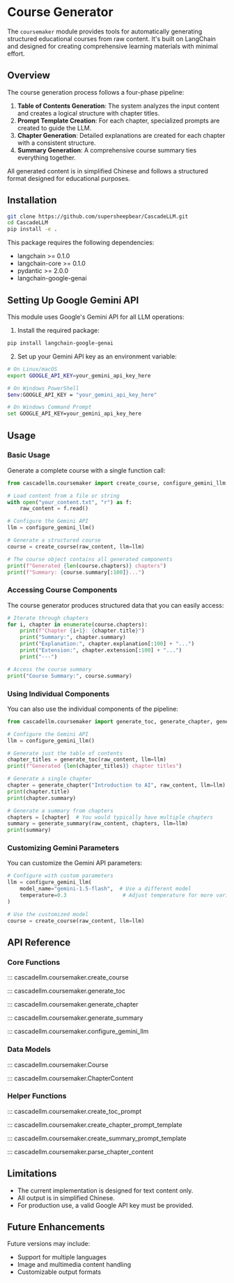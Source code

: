 # Course Generator

The `coursemaker` module provides tools for automatically generating structured educational courses from raw content. It's built on LangChain and designed for creating comprehensive learning materials with minimal effort.

## Overview

The course generation process follows a four-phase pipeline:

1. **Table of Contents Generation**: The system analyzes the input content and creates a logical structure with chapter titles.
2. **Prompt Template Creation**: For each chapter, specialized prompts are created to guide the LLM.
3. **Chapter Generation**: Detailed explanations are created for each chapter with a consistent structure.
4. **Summary Generation**: A comprehensive course summary ties everything together.

All generated content is in simplified Chinese and follows a structured format designed for educational purposes.

## Installation

```bash
git clone https://github.com/supersheepbear/CascadeLLM.git
cd CascadeLLM
pip install -e .
```

This package requires the following dependencies:
- langchain >= 0.1.0
- langchain-core >= 0.1.0
- pydantic >= 2.0.0
- langchain-google-genai

## Setting Up Google Gemini API

This module uses Google's Gemini API for all LLM operations:

1. Install the required package:

```bash
pip install langchain-google-genai
```

2. Set up your Gemini API key as an environment variable:

```bash
# On Linux/macOS
export GOOGLE_API_KEY=your_gemini_api_key_here

# On Windows PowerShell
$env:GOOGLE_API_KEY = "your_gemini_api_key_here"

# On Windows Command Prompt
set GOOGLE_API_KEY=your_gemini_api_key_here
```

## Usage

### Basic Usage

Generate a complete course with a single function call:

```python
from cascadellm.coursemaker import create_course, configure_gemini_llm

# Load content from a file or string
with open("your_content.txt", "r") as f:
    raw_content = f.read()

# Configure the Gemini API
llm = configure_gemini_llm()

# Generate a structured course
course = create_course(raw_content, llm=llm)

# The course object contains all generated components
print(f"Generated {len(course.chapters)} chapters")
print(f"Summary: {course.summary[:100]}...")
```

### Accessing Course Components

The course generator produces structured data that you can easily access:

```python
# Iterate through chapters
for i, chapter in enumerate(course.chapters):
    print(f"Chapter {i+1}: {chapter.title}")
    print("Summary:", chapter.summary)
    print("Explanation:", chapter.explanation[:100] + "...")
    print("Extension:", chapter.extension[:100] + "...")
    print("---")

# Access the course summary
print("Course Summary:", course.summary)
```

### Using Individual Components

You can also use the individual components of the pipeline:

```python
from cascadellm.coursemaker import generate_toc, generate_chapter, generate_summary, configure_gemini_llm

# Configure the Gemini API
llm = configure_gemini_llm()

# Generate just the table of contents
chapter_titles = generate_toc(raw_content, llm=llm)
print(f"Generated {len(chapter_titles)} chapter titles")

# Generate a single chapter
chapter = generate_chapter("Introduction to AI", raw_content, llm=llm)
print(chapter.title)
print(chapter.summary)

# Generate a summary from chapters
chapters = [chapter]  # You would typically have multiple chapters
summary = generate_summary(raw_content, chapters, llm=llm)
print(summary)
```

### Customizing Gemini Parameters

You can customize the Gemini API parameters:

```python
# Configure with custom parameters
llm = configure_gemini_llm(
    model_name="gemini-1.5-flash",  # Use a different model
    temperature=0.3                  # Adjust temperature for more varied outputs
)

# Use the customized model
course = create_course(raw_content, llm=llm)
```

## API Reference

### Core Functions

::: cascadellm.coursemaker.create_course

::: cascadellm.coursemaker.generate_toc

::: cascadellm.coursemaker.generate_chapter

::: cascadellm.coursemaker.generate_summary

::: cascadellm.coursemaker.configure_gemini_llm

### Data Models

::: cascadellm.coursemaker.Course

::: cascadellm.coursemaker.ChapterContent

### Helper Functions

::: cascadellm.coursemaker.create_toc_prompt

::: cascadellm.coursemaker.create_chapter_prompt_template

::: cascadellm.coursemaker.create_summary_prompt_template

::: cascadellm.coursemaker.parse_chapter_content

## Limitations

- The current implementation is designed for text content only.
- All output is in simplified Chinese.
- For production use, a valid Google API key must be provided.

## Future Enhancements

Future versions may include:
- Support for multiple languages
- Image and multimedia content handling
- Customizable output formats 